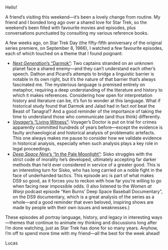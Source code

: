 Hello!

A friend’s visiting this weekend—it’s been a lovely change from routine. My friend and I bonded long ago over a shared love for Star Trek, so the weekend’s been filled with favourite movies and episodes, plus conversations punctuated by consulting my various reference books.

A few weeks ago, on Star Trek Day (the fifty-fifth anniversary of the original series premiere, on September 8, 1966), I watched a few favourite episodes, each of which touched on a theme that I found poignant:

- [_Next Generation_’s “Darmok”](https://memory-alpha.fandom.com/wiki/Darmok_(episode)): Two captains stranded on an unknown planet face a shared enemy—and they can’t understand each other’s speech. Dathon and Picard’s attempts to bridge a linguistic barrier is notable in its own right, but it’s the nature of that barrier that’s always fascinated me. The mysterious language is premised entirely on metaphor, requiring a deep understanding of the literature and history to which it makes references. Considering how open for interpretation history and literature can be, it’s fun to wonder at this language. What if historical study found that Darmok and Jalad had in fact _not_ beat the Beast of Tanagra!? And a good reminder of the importance of taking the time to understand those who communicate (and thus think) differently.
- [_Voyager_’s “Living Witness”](https://memory-alpha.fandom.com/wiki/Living_Witness_(episode)): Voyager’s Doctor is put on trial for crimes apparently committed hundreds of years before—except the evidence is faulty archaeological and historical analysis of problematic artefacts. This one always makes me pause to consider how we validate evidence in historical analysis, especially when such analysis plays a key role in legal proceedings.
- [_Deep Space Nine_’s “In the Pale Moonlight”](https://memory-alpha.fandom.com/wiki/In_the_Pale_Moonlight_(episode)): Sisko struggles with the strict code of morality he’s developed, ultimately accepting far darker methods than he’d ever considered in service of a greater good. This is an interesting turn for Sisko, who has long carried on a noble fight in the face of underhanded tactics. This episode arc is part of what makes DS9 so good, as it forces you to reckon with how far you’re willing to go when facing near impossible odds. (I also listened to the _Women at Warp_ podcast episode “Ken Burns’ Deep Space Baseball Documentary”, on the DS9 documentary, which is a great analysis of the series as a whole—and a good reminder that even beloved, inspiring shows are made by people with their own issues and weaknesses.)

These episodes all portray language, history, and legacy in interesting ways—themes that continue to animate my thinking and discussions long after I’m done watching, just as Star Trek has done for so many years. Anyhow, I’m off to spend more time with my friend—all the best for the week ahead!

Lucas
